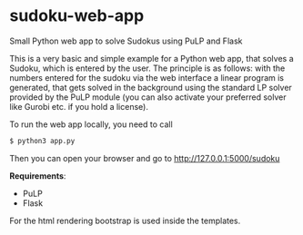 # sudoku-web-app
Small Python web app to solve Sudokus using PuLP and Flask

This is a very basic and simple example for a Python web app, that solves a Sudoku, which is entered by the user.
The principle is as follows: 
with the numbers entered for the sudoku via the web interface a linear program is generated, that gets solved in the background using the
standard LP solver provided by the PuLP module (you can also activate your preferred solver like Gurobi etc. if you hold a license).

To run the web app locally, you need to call

```bash
$ python3 app.py
```

Then you can open your browser and go to http://127.0.0.1:5000/sudoku

**Requirements**:
- PuLP
- Flask

For the html rendering bootstrap is used inside the templates.
